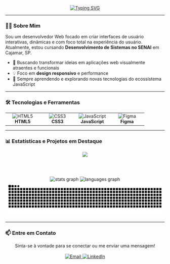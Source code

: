 <div align="center">
  <a href="https://git.io/typing-svg">
    <img src="https://readme-typing-svg.demolab.com?font=JetBrains+Mono&size=32&pause=1000&color=FFFFFF&center=true&vCenter=true&width=435&lines=Ol%C3%A1%2C+sou+Murilo+Sousa;Desenvolvedor+Web" alt="Typing SVG" />
  </a>
</div>

---

### 👨‍💻 Sobre Mim
Sou um desenvolvedor Web focado em criar interfaces de usuário interativas, dinâmicas e com foco total na experiência do usuário. Atualmente, estou cursando **Desenvolvimento de Sistemas no SENAI** em Cajamar, SP.

- 🚀 Buscando transformar ideias em aplicações web visualmente atraentes e funcionais
- 💡 Foco em **design responsivo** e performance
- 🌱 Sempre aprendendo e explorando novas tecnologias do ecossistema JavaScript

---

### 🛠️ Tecnologias e Ferramentas

<table align="center">
  <tr>
    <td align="center" width="96">
      <img src="https://cdn.jsdelivr.net/gh/devicons/devicon/icons/html5/html5-original.svg" width="48" height="48" alt="HTML5" />
      <br><strong>HTML5</strong>
    </td>
    <td align="center" width="96">
      <img src="https://cdn.jsdelivr.net/gh/devicons/devicon/icons/css3/css3-original.svg" width="48" height="48" alt="CSS3" />
      <br><strong>CSS3</strong>
    </td>
    <td align="center" width="96">
      <img src="https://cdn.jsdelivr.net/gh/devicons/devicon/icons/javascript/javascript-original.svg" width="48" height="48" alt="JavaScript" />
      <br><strong>JavaScript</strong>
    </td>
    <td align="center" width="96">
      <img src="https://cdn.jsdelivr.net/gh/devicons/devicon/icons/figma/figma-original.svg" width="48" height="48" alt="Figma" />
      <br><strong>Figma</strong>
    </td>
  </tr>
</table>

---

### 📊 Estatísticas e Projetos em Destaque

<div align="center">
  <a href="https://github.com/Murilo-Sousa/Caffe-Sublime">
    <img align="center" src="https://github-readme-stats.vercel.app/api/pin/?username=Murilo-Sousa&repo=projetos&theme=github_dark&border_radius=8" />
  </a>
  
  <br><br>
  
  <img src="https://github-readme-stats.vercel.app/api?username=Murilo-Sousa&show_icons=true&include_all_commits=true&count_private=true&theme=github_dark&locale=pt-br&hide_border=false&border_radius=8" height="150" alt="stats graph" />
  <img src="https://github-readme-stats.vercel.app/api/top-langs?username=Murilo-Sousa&locale=pt-br&layout=compact&card_width=320&langs_count=5&theme=github_dark&hide_border=false&border_radius=8" height="150" alt="languages graph" />
</div>

<img src="https://raw.githubusercontent.com/Murilo-Sousa/Murilo-Sousa/output/snake.svg" alt="Snake animation" />

---

### 📫 Entre em Contato
<p align="center">
  Sinta-se à vontade para se conectar ou me enviar uma mensagem!
  <br><br>
  <a href="mailto:lov.devweb@gmail.com" target="_blank">
    <img src="https://img.shields.io/badge/Email-D14836?style=for-the-badge&logo=gmail&logoColor=white" alt="Email">
  </a>
  <a href="https://www.linkedin.com/in/murilo-sousa-230913369/" target="_blank">
    <img src="https://img.shields.io/badge/LinkedIn-0077B5?style=for-the-badge&logo=linkedin&logoColor=white" alt="LinkedIn">
  </a>
</p>
